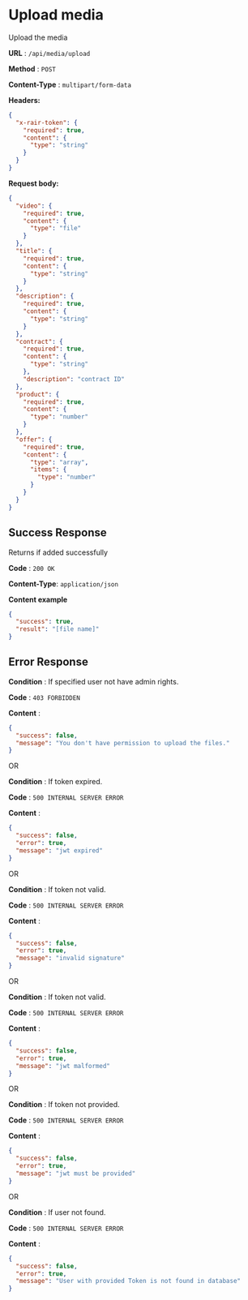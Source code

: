 # Upload media

Upload the media

**URL** : `/api/media/upload`

**Method** : `POST`

**Content-Type** : `multipart/form-data`

**Headers:**

```json
{
  "x-rair-token": {
    "required": true,
    "content": {
      "type": "string"
    }
  }
}
```

**Request body:**

```json
{
  "video": {
    "required": true,
    "content": {
      "type": "file"
    }
  },
  "title": {
    "required": true,
    "content": {
      "type": "string"
    }
  },
  "description": {
    "required": true,
    "content": {
      "type": "string"
    }
  },
  "contract": {
    "required": true,
    "content": {
      "type": "string"
    },
    "description": "contract ID"
  },
  "product": {
    "required": true,
    "content": {
      "type": "number"
    }
  },
  "offer": {
    "required": true,
    "content": {
      "type": "array",
      "items": {
        "type": "number"
      }
    }
  }
}
```

## Success Response

Returns if added successfully

**Code** : `200 OK`

**Content-Type**: `application/json`

**Content example**

```json
{
  "success": true,
  "result": "[file name]"
}
```

## Error Response

**Condition** : If specified user not have admin rights.

**Code** : `403 FORBIDDEN`

**Content** :

```json
{
  "success": false,
  "message": "You don't have permission to upload the files."
}
```

OR

**Condition** : If token expired.

**Code** : `500 INTERNAL SERVER ERROR`

**Content** :

```json
{
  "success": false,
  "error": true,
  "message": "jwt expired"
}
```

OR

**Condition** : If token not valid.

**Code** : `500 INTERNAL SERVER ERROR`

**Content** :

```json
{
  "success": false,
  "error": true,
  "message": "invalid signature"
}
```

OR

**Condition** : If token not valid.

**Code** : `500 INTERNAL SERVER ERROR`

**Content** :

```json
{
  "success": false,
  "error": true,
  "message": "jwt malformed"
}
```

OR

**Condition** : If token not provided.

**Code** : `500 INTERNAL SERVER ERROR`

**Content** :

```json
{
  "success": false,
  "error": true,
  "message": "jwt must be provided"
}
```

OR

**Condition** : If user not found.

**Code** : `500 INTERNAL SERVER ERROR`

**Content** :

```json
{
  "success": false,
  "error": true,
  "message": "User with provided Token is not found in database"
}
```
